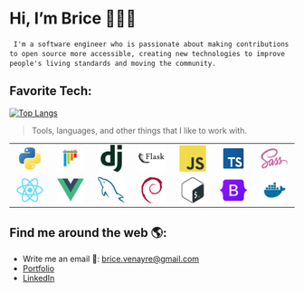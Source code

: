 # Hi, I’m Brice 👋👨‍💻

`
I'm a software engineer who is passionate about making contributions to open source more accessible, creating new technologies to improve people's living standards and moving the community.`

## Favorite Tech:

[![Top Langs](https://github-readme-stats.vercel.app/api/top-langs/?username=Bricevne&layout=compact)](https://github.com/Bricevne/github-readme-stats)

> Tools, languages, and other things that I like to work with.

<table>
    <tr>
        <td align="center" width="96">
            <img src="./img/python-original.svg" width="48" height="48" alt="Python" />
        </td>
        <td align="center" width="96">
            <img src="./img/pytest-original.svg" width="48" height="48" alt="Pytest" />
        </td>
        <td align="center" width="96">
            <img src="./img/django-original.svg" width="48" height="48" alt="Django" />
        </td>
        <td align="center" width="96">
            <img src="./img/icons8-flask.svg" width="48" height="48" alt="Flask" />
        </td>
        <td align="center" width="96">
            <img src="./img/javascript-original.svg" width="48" height="48" alt="JS" />
        </td>
        <td align="center" width="96">
            <img src="./img/icons8-typescript-96.svg" width="48" height="48" alt="TS" />
        </td>
        <td align="center" width="96">
            <img src="./img/sass-original.svg" width="48" height="48" alt="Sass" />
        </td>
    </tr>
    <tr>
        <td align="center" width="96">
            <img src="./img/react-original.svg" width="48" height="48" alt="React" />
        </td>
        <td align="center" width="96">
            <img src="./img/vuejs-original.svg" width="48" height="48" alt="Vuejs" />
        </td>
        <td align="center" width="96">
            <img src="./img/mysql-original.svg" width="48" height="48" alt="Mysql" />
        </td>
        <td align="center" width="96">
            <img src="./img/debian-original.svg" width="48" height="48" alt="Debian" />
        </td>
        <td align="center" width="96">
            <img src="./img/bash-original.svg" width="48" height="48" alt="Bash" />
        </td>
        <td align="center" width="96">
            <img src="./img/bootstrap-original.svg" width="48" height="48" alt="Bootstrap" />
        </td>
        <td align="center" width="96">
            <img src="./img/docker-svgrepo-com.svg" width="48" height="48" alt="Docker" />
        </td>
    </tr>
</table>

## Find me around the web 🌎:

- Write me an email 📧: brice.venayre@gmail.com
- <a href="https://bricevenayre.herokuapp.com/">Portfolio</a>
- <a href="https://www.linkedin.com/in/brice-venayre/">LinkedIn</a>
